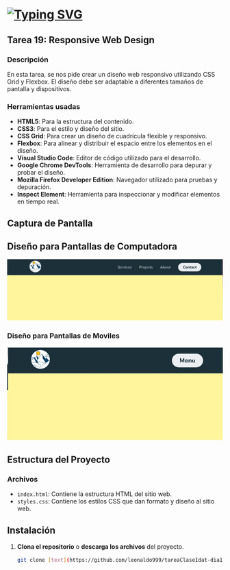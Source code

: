 # [![Typing SVG](https://readme-typing-svg.demolab.com?font=Fira+Code&weight=600&size=26&pause=1000&color=30F714&background=703BE2BE&center=true&vCenter=true&width=435&lines=Dia+19+Tarea;Responsive+Web+Design;IDAT+frontEnd)](https://git.io/typing-svg)

## Tarea 19: Responsive Web Design  

### Descripción

En esta tarea, se nos pide crear un diseño web responsivo utilizando CSS Grid y Flexbox. El diseño debe ser adaptable a diferentes tamaños de pantalla y  dispositivos.  

### Herramientas usadas

- **HTML5**: Para la estructura del contenido.
- **CSS3**: Para el estilo y diseño del sitio.
- **CSS Grid**: Para crear un diseño de cuadrícula flexible y responsivo.
- **Flexbox**: Para alinear y distribuir el espacio entre los elementos en el diseño.
- **Visual Studio Code**: Editor de código utilizado para el desarrollo.
- **Google Chrome DevTools**: Herramienta de desarrollo para depurar y probar el diseño.
- **Mozilla Firefox Developer Edition**: Navegador utilizado para pruebas y depuración.
- **Inspect Element**: Herramienta para inspeccionar y modificar elementos en tiempo real.

## Captura de Pantalla

## Diseño para Pantallas de Computadora

![Responsive Web Design desktop](img/version-desktop.jpg)

### Diseño para Pantallas de Moviles

![Responsive Web Design movil](img/version-movil.jpg)

## Estructura del Proyecto

### Archivos

- `index.html`: Contiene la estructura HTML del sitio web.
- `styles.css`: Contiene los estilos CSS que dan formato y diseño al sitio web.

## Instalación

1. **Clona el repositorio** o **descarga los archivos** del proyecto.

   ```bash
   git clone [text](https://github.com/leonaldo999/tareaClaseIdat-dia19)
